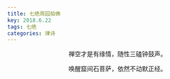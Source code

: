 ```yaml
---
title: 七绝周园拍佛
key: 2018.6.22
tags: 七绝
categories: 律诗
---
```


<p align="center">禅空才是有缘情，随性三磕钟鼓声。
</p>
<p align="center">唤醒窟间石菩萨，依然不动默正经。
</p>
